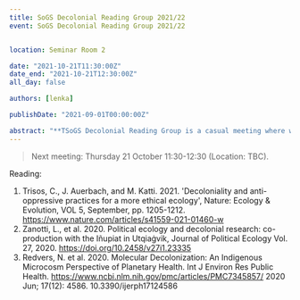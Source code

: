 ```yaml
---
title: SoGS Decolonial Reading Group 2021/22
event: SoGS Decolonial Reading Group 2021/22


location: Seminar Room 2

date: "2021-10-21T11:30:00Z"
date_end: "2021-10-21T12:30:00Z"
all_day: false

authors: [lenka]

publishDate: "2021-09-01T00:00:00Z"

abstract: "**TSoGS Decolonial Reading Group is a casual meeting where we discuss interesting topic and try to push the boundary of our knowldege. We will meet every couple of weeks. Please get in touch with [Mark Jackson](https://www.bristol.ac.uk/people/person/Mark-Jackson-131703b9-d504-43f9-9c11-1c8052ca6088/) to get more information**"
---
```


> Next meeting: Thursday 21 October 11:30-12:30 (Location: TBC). 


Reading:

1.  Trisos, C., J. Auerbach, and M. Katti. 2021. 'Decoloniality and anti-oppressive practices for a more ethical ecology', Nature: Ecology & Evolution, VOL 5, September, pp. 1205-1212.  https://www.nature.com/articles/s41559-021-01460-w
2.  Zanotti, L., et al. 2020. Political ecology and decolonial research: co-production with the Iñupiat in Utqiaġvik, Journal of Political Ecology Vol. 27, 2020. https://doi.org/10.2458/v27i1.23335
3.  Redvers, N. et al. 2020. Molecular Decolonization: An Indigenous Microcosm Perspective of Planetary Health. Int J Environ Res Public Health. https://www.ncbi.nlm.nih.gov/pmc/articles/PMC7345857/ 2020 Jun; 17(12): 4586. 10.3390/ijerph17124586
